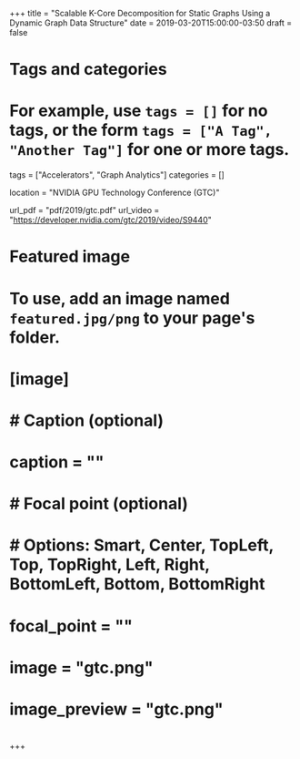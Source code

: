 +++
title = "Scalable K-Core Decomposition for Static Graphs Using a Dynamic Graph Data Structure"
date = 2019-03-20T15:00:00-03:50
draft = false

# Tags and categories
# For example, use `tags = []` for no tags, or the form `tags = ["A Tag", "Another Tag"]` for one or more tags.
tags = ["Accelerators", "Graph Analytics"]
categories = []

location = "NVIDIA GPU Technology Conference (GTC)"

url_pdf = "pdf/2019/gtc.pdf"
url_video = "https://developer.nvidia.com/gtc/2019/video/S9440"
# Featured image
# To use, add an image named `featured.jpg/png` to your page's folder. 
# [image]
#   # Caption (optional)
#   caption = ""
# 
#   # Focal point (optional)
#   # Options: Smart, Center, TopLeft, Top, TopRight, Left, Right, BottomLeft, Bottom, BottomRight
#   focal_point = ""
# 
#   image = "gtc.png"
#   image_preview = "gtc.png"
# 
+++
